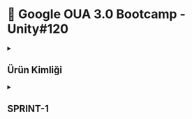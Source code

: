 <!-- ============================================================================================= TANITIM & ÜRÜN KİMLİĞİ ============================================================================================================= -->

# 👾 Google OUA 3.0 Bootcamp - Unity#120

<details>
  <summary><h2>Ürün Kimliği</h2></summary>

## → Takım Üyeleri

| İsim          | Rol            | LinkedIn                           | GitHub                           |
|---------------|----------------|------------------------------------|----------------------------------|
| Yaman Özdoğan   | Product Owner & Developer          | <p align="center"><a href="https://www.linkedin.com/in/yamanozdogan/"><img src="https://upload.wikimedia.org/wikipedia/commons/c/ca/LinkedIn_logo_initials.png" width="20"></a></p> | <p align="center"><a href="https://github.com/Yaman3506"><img src="https://pngimg.com/uploads/github/github_PNG63.png" width="20"></a></p> |
| Yarkın Gökçel   | Scrum Master & Developer          | <p align="center"><a href="https://www.linkedin.com/in/yrknn/"><img src="https://upload.wikimedia.org/wikipedia/commons/c/ca/LinkedIn_logo_initials.png" width="20"></a></p> | <p align="center"><a href="https://github.com/yrkn"><img src="https://pngimg.com/uploads/github/github_PNG63.png" width="20"></a></p> |
| Yakup Taşpınar   | Developer          | <p align="center"><a href="https://www.linkedin.com/in/yakup-taşpınar-a32664285/"><img src="https://upload.wikimedia.org/wikipedia/commons/c/ca/LinkedIn_logo_initials.png" width="20"></a></p> | <p align="center"><a href="https://github.com/jacobtsp"><img src="https://pngimg.com/uploads/github/github_PNG63.png" width="20"></a></p> |
| Zeynep İrem Tekin   | Developer          | <p align="center"><a href="https://www.linkedin.com/in/zeynepiremtekin/"><img src="https://upload.wikimedia.org/wikipedia/commons/c/ca/LinkedIn_logo_initials.png" width="20"></a></p> | <p align="center"><a href="https://github.com/Zeynepiremtekin"><img src="https://pngimg.com/uploads/github/github_PNG63.png" width="20"></a></p> |
| Zeynep Erden   | ❌ Henüz Dahil Olmadı ❌ | <p align="center"><a href=" "><img src="https://upload.wikimedia.org/wikipedia/commons/c/ca/LinkedIn_logo_initials.png" width="20"></a></p> | <p align="center"><a href=" "><img src="https://pngimg.com/uploads/github/github_PNG63.png" width="20"></a></p> |


## → Oyun İsmi
### **`XXXX`**

## → Oyun Açıklaması

XXXX, 3D grafiklere sahip bir aksiyon oyunudur. Oyuncular, kasabanın geceleyin zombilere dönüşen karanlık tehlikesine karşı cesurca mücadele eden bir şerif olarak rol alırlar. Bu heyecan verici oyun deneyiminde, kasabanın sokaklarında dolaşan zombilere karşı koymak ve sakinleri korumak için silahlarını kullanırlar.

## → Oyun Özellikleri

- 3D TPS
- Shooter
- Nişancı
- Rekabetçi
- Strateji

## → Hedef Kitle

- Rekabetçi oyuncular
- 7+
- Aksiyon türü sevenler
- 3D TPS sevenler

## → Product Backlog'a ulaşmak için <a href="https://miro.com/app/board/uXjVK2W5oos=/?share_link_id=615510999047" target="_blank">tıkla</a>
</details>

<!-- ============================================================================================= TANITIM & ÜRÜN KİMLİĞİ ============================================================================================================= -->


<!-- ============================================================================================= SPRINT1 ============================================================================================================= -->

<details>
<summary><h2>SPRINT-1</h2></summary>

- İlk sprint içi puan kriteri 10 olarak belirlenmiş ve hedefe ulaşılmıştır.
- **Puan Tamamlama Mantığı** : Proje boyunca tamamlanması gereken backlog puanı 40 olarak belirlenmiştir.
- **Daily Scrum** toplantıları Discord üzerinden yapılmıştır. Gerek görüldüğü vakitlerde WhatsApp üzerinden desteklenmiştir.
  
<details>
<summary><h3>Sprint - 1 Board Update</h3></summary>
<img src="screenshots/sprint1boardup.png" width="500" height="auto">    
</details>

<details>
<summary><h3>Oyun Durumu</h3></summary>
<p align="center">
<img src="screenshots/map1.png" width="500" height="auto">   
<img src="screenshots/map2.png" width="500" height="auto">   
<img src="screenshots/movement.png" width="500" height="auto">   
<img src="screenshots/karakter.png" width="500" height="auto">   
</p>
</details>

### Sprint Review
- Takım üyeleri tanıştı ve görev dağılımı yapıldı.
- Oyunun nasıl ilerleyeceği hakkında kararlar alındı.
- Harita, alınan kararlar doğrultusunda tasarlandı.
- Hareket sistemi hazırlandı ve animasyonlar verildi.
- Daily Scrum'larda seçilen karakter oyuna entegre edildi.

### Sprint Retrospective
- Takım içi dağıtılan rollerin 2. sprintte de geçerli olmasına karar verildi.
- II. Sprint'te projeye daha fazla odaklanılması gerektiği vurgulandı.
- II. Sprint'e dair bazı görevler verildi.
</details>

<!-- ============================================================================================= SPRINT2 ============================================================================================================= -->














